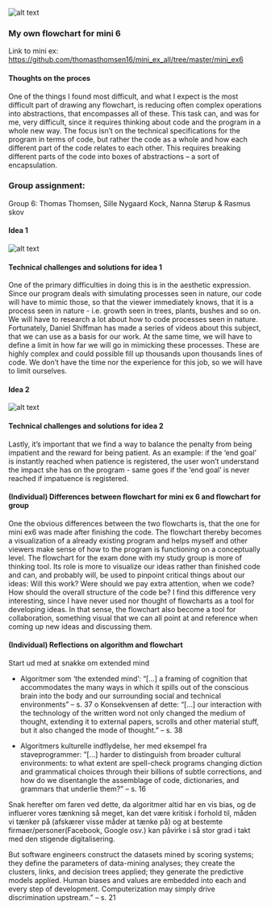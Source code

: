 ![alt text](Mini_ex9.jpg)

### My own flowchart for mini 6

Link to mini ex: https://github.com/thomasthomsen16/mini_ex_all/tree/master/mini_ex6

#### Thoughts on the proces

One of the things I found most difficult, and what I expect is the most difficult part of drawing any flowchart, is reducing often complex operations into abstractions, that encompasses all of these. This task can, and was for me, very difficult, since it requires thinking about code and the program in a whole new way. The focus isn’t on the technical specifications for the program in terms of code, but rather the code as a whole and how each different part of the code relates to each other. This requires breaking different parts of the code into boxes of abstractions – a sort of encapsulation.

### Group assignment: 

Group 6: Thomas Thomsen, Sille Nygaard Kock, Nanna Størup & Rasmus skov

#### Idea 1

![alt text](EksamenFlowchart.png)

#### Technical challenges and solutions for idea 1

One of the primary difficulties in doing this is in the aesthetic expression. Since our program deals with simulating processes seen in nature, our code will have to mimic those, so that the viewer immediately knows, that it is a process seen in nature - i.e. growth seen in trees, plants, bushes and so on. We will have to research a lot about how to code processes seen in nature. Fortunately, Daniel Shiffman has made a series of videos about this subject, that we can use as a basis for our work.
   At the same time, we will have to define a limit in how far we will go in mimicking these processes. These are highly complex and could possible fill up thousands upon thousands lines of code. We don’t have the time nor the experience for this job, so we will have to limit ourselves.
   
#### Idea 2

![alt text](EksamenFlowchart2.png)

#### Technical challenges and solutions for idea 2

 Lastly, it’s important that we find a way to balance the penalty from being impatient and the reward for being patient. As an example: if the ‘end goal’ is instantly reached when patience is registered, the user won’t understand the impact she has on the program - same goes if the ‘end goal’ is never reached if impatuence is registered.

#### (Individual) Differences between flowchart for mini ex 6 and flowchart for group

One the obvious differences between the two flowcharts is, that the one for mini ex6 was made after finishing the code. The flowchart thereby becomes a visualization of a already existing program and helps myself and other viewers make sense of how to the program is functioning on a conceptually level.
   The flowchart for the exam done with my study group is more of thinking tool. Its role is more to visualize our ideas rather than finished code and can, and probably will, be used to pinpoint critical things about our ideas: Will this work? Were should we pay extra attention, when we code? How should the overall structure of the code be? 
    I find this difference very interesting, since I have never used nor thought of flowcharts as a tool for developing ideas. In that sense, the flowchart also become a tool for collaboration, something visual that we can all point at and reference when coming up new ideas and discussing them.


#### (Individual) Reflections on algorithm and flowchart

Start ud med at snakke om extended mind

-	Algoritmer som ‘the extended mind’: “[…] a framing of cognition that accommodates the many ways in which it spills out of the conscious brain into the body and our surrounding social and technical environments” – s. 37
   o	Konsekvensen af dette: “[…] our interaction with the technology of the written word not only changed the medium of thought, extending it to external papers, scrolls and other material stuff, but it also changed the mode of thought.” – s. 38

-	Algoritmers kulturelle indflydelse, her med eksempel fra staveprogrammer: ”[…] harder to distinguish from broader cultural environments: to what extent are spell-check programs changing diction and grammatical choices through their billions of subtle corrections, and how do we disentangle the assemblage of code, dictionaries, and grammars that underlie them?” – s. 16

Snak herefter om faren ved dette, da algoritmer altid har en vis bias, og de influerer vores tænkning så meget, kan det være kritisk i forhold til, måden vi tænker på (afskærer visse måder at tænke på) og at bestemte firmaer/personer(Facebook, Google osv.) kan påvirke i så stor grad i takt med den stigende digitalisering.

But software engineers construct the datasets mined by scoring systems; they define the parameters of data-mining analyses; they create the clusters, links, and decision trees applied; they generate the predictive models applied. Human biases and values are embedded into each and every step of development. Computerization may simply drive discrimination upstream.” – s. 21

